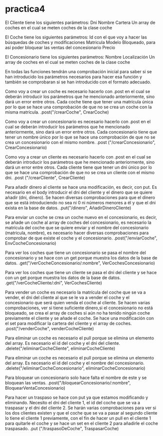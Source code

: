 # practica4
El Cliente tiene los siguientes parámetros: 
Dni 
Nombre
Cartera
Un array de coches en el cual se meten coches de la clase coche

El Coche tiene los siguientes parámetros: 
Id con el que voy a hacer las búsquedas de coches y modificaciones 
Matricula
Modelo
Bloqueado, para así poder bloquear las ventas del concesionario
Precio

El Concesionario tiene los siguientes parámetros: 
Nombre
Localización 
Un array de coches en el cual se meten coches de la clase coche


En todas las funciones tendrán una comprobación inicial para saber si se han introducido los parámetros necesarios para hacer esa función y también se comprobaran si se han introducido con el formato adecuado. 

Como voy a crear un coche es necesario hacerlo con .post en el cual se deberán introducir los parámetros que he mencionado anteriormente, sino dará un error entre otros.
Cada coche tiene que tener una matrícula única por lo que se hace una comprobación de que no se crea un coche con la misma matrícula. 
  .post("/crearCoche", CrearCoche)

Como voy a crear un concesionario es necesario hacerlo con .post en el cual se deberán introducir los parámetros que he mencionado anteriormente, sino dará un error entre otros.
Cada concesionario tiene que tener un nombre único por lo que se hace una comprobación de que no se crea un concesionario con el mismo nombre. 
  .post ("/crearConcesionario", CrearConcesionario)

Como voy a crear un cliente es necesario hacerlo con .post en el cual se deberán introducir los parámetros que he mencionado anteriormente, sino dará un error entre otros.
Cada cliente tiene que tener un dni único por lo que se hace una comprobación de que no se crea un cliente con el mismo dni. 
  .post ("/crearCliente", CrearCliente)

Para añadir dinero al cliente se hace una modificación, es decir, con put. Es necesario en el body introducir el dni del cliente y el dinero que se quiere añadir (dni, dinero). Se hacen diversas comprobaciones para que el dinero que se está introduciendo no sea ni 0 ni números menores a él y que el dni exista en la base de datos. 
  .put("/dinero", AñadirDineroCliente)


Para enviar un coche se crea un coche nuevo en el concesionario, es decir, se añade un coche al array de coches del concesionario, es necesario la matrícula del coche que se quiere enviar y el nombre del concesionario (matricula, nombre), es necesario hacer diversas comprobaciones para comprobar de que existe el coche y el concesionario. 
  .post("/enviarCoche", EnvCocheConcesionario)

Para ver los coches que tiene un concesionario se pasa el nombre del concesionario y se hace con un get porque muestra los datos de la base de datos.
  .get("/verCocheConcesionario/:nombre", VerCochesConcesionario)

Para ver los coches que tiene un cliente se pasa el dni del cliente y se hace con un get porque muestra los datos de la base de datos.
  .get("/verCocheCliente/:dni", VerCochesCliente)


Para vender un coche es necesario la matrícula del coche que se va a vender, el dni del cliente al que se le va a vender el coche y el concesionario que será quien venda el coche al cliente. 
Se hacen varias comprobaciones, ver si tiene suficiente dinero,si el concesionario no está bloqueado, se crea el array de coches si aún no ha tenido ningún coche previamente el cliente y se añade el coche. Se hace una modificación con el set para modificar la cartera del cliente y el array de coches. 
  .post("/venderCoche", venderCocheCliente)

Para eliminar un coche es necesario el pull porque se elimina un elemento del array. Es necesario el id del coche y el dni del cliente.
  .delete("/eliminarCocheCliente", eliminarCocheCliente)

Para eliminar un coche es necesario el pull porque se elimina un elemento del array. Es necesario el id del coche y el nombre del concesionario.
  .delete("/eliminarCocheConcesionario", eliminarCocheConcesionario)

Para bloquear un concesionario solo hace falta el nombre de este y se bloquean las ventas. 
  .post("/bloquearConcesionario/:nombre", BloquearVentaConcesionario)

Para hacer un traspaso se hace con put ya que estamos modificando y eliminando. Necesito el dni del cliente 1, el id del coche que se va a traspasar y el dni del cliente 2. 
Se harán varias comprobaciones para ver si los dos clientes existen y que el coche que se va a pasar al segundo cliente lo tiene el cliente 1 previamente, con el fin de hacer un pull en el cliente 1 para quitarle el coche y se hace un set en el cliente 2 para añadirle el coche traspasado.
  .put ("/traspasoDeCoche", TraspasarCoche)

